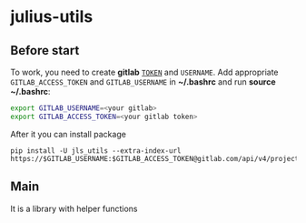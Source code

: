 # julius-utils

## Before start

To work, you need to create **gitlab** [`TOKEN`](https://gitlab.com/-/profile/personal_access_tokens) and `USERNAME`. Add appropriate `GITLAB_ACCESS_TOKEN` and `GITLAB_USERNAME` in **~/.bashrc** and run **source ~/.bashrc**:

```bash
export GITLAB_USERNAME=<your gitlab>
export GITLAB_ACCESS_TOKEN=<your gitlab token>
```

After it you can install package 

```commandline
pip install -U jls_utils --extra-index-url https://$GITLAB_USERNAME:$GITLAB_ACCESS_TOKEN@gitlab.com/api/v4/projects/38063738/packages/pypi/simple
```

## Main

It is a library with helper functions
